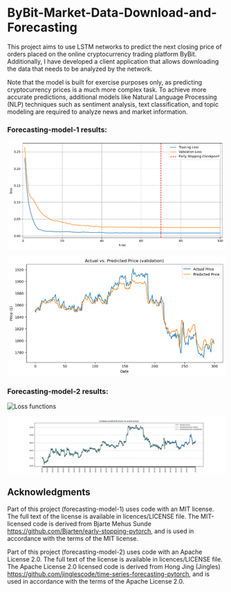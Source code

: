 # ByBit-Market-Data-Download-and-Forecasting

This project aims to use LSTM networks to predict the next closing price of orders placed on the online cryptocurrency trading platform ByBit. Additionally, I have developed a client application that allows downloading the data that needs to be analyzed by the network.

Note that the model is built for exercise purposes only, as predicting cryptocurrency prices is a much more complex task. To achieve more accurate predictions, additional models like Natural Language Processing (NLP) techniques such as sentiment analysis, text classification, and topic modeling are required to analyze news and market information.

### Forecasting-model-1 results:

![Loss functions](./imgs/f1_loss.png)

![Predictions on validation-set](./imgs/f1_pred.png)

### Forecasting-model-2 results:

![Loss functions](./imgs/f2_loss_plot.png)

![Predictions on validation-set](./imgs/f2_pred.png)

## Acknowledgments

Part of this project (forecasting-model-1) uses code with an MIT license. The full text of the license is available in licences/LICENSE file. The MIT-licensed code is derived from Bjarte Mehus Sunde https://github.com/Bjarten/early-stopping-pytorch, and is used in accordance with the terms of the MIT license.

Part of this project (forecasting-model-2) uses code with an Apache License 2.0. The full text of the license is available in licences/LICENSE file. The Apache License 2.0 licensed code is derived from Hong Jing (Jingles) https://github.com/jinglescode/time-series-forecasting-pytorch, and is used in accordance with the terms of the Apache License 2.0.
